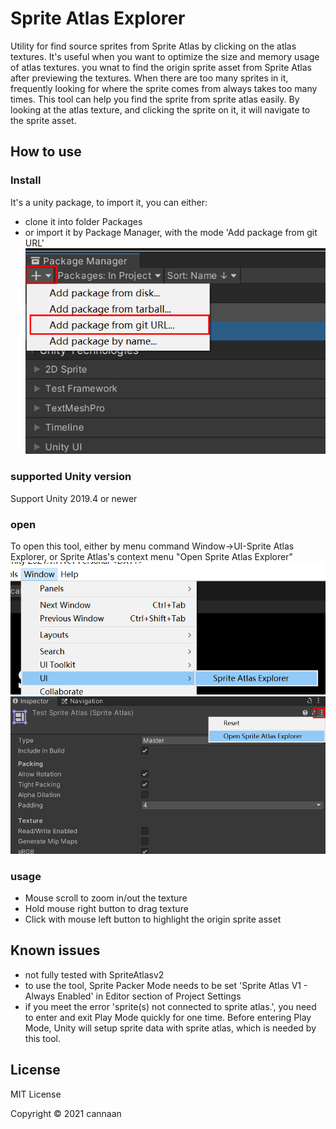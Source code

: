 # Sprite Atlas Explorer

Utility for find source sprites from Sprite Atlas by clicking on the atlas textures.
It's useful when you want to optimize the size and memory usage of atlas textures. you wnat to find the origin sprite asset from Sprite Atlas after previewing the textures. When there are too many sprites in it, frequently looking for where the sprite comes from always takes too many times.
This tool can help you find the sprite from sprite atlas easily. By looking at the atlas texture, and clicking the sprite on it, it will navigate to the sprite asset.

## How to use
### Install
It's a unity package, to import it, you can either:
- clone it into folder Packages
- or import it by Package Manager, with the mode 'Add package from git URL'
![Add package from git URL](Documentation~/Add_to_PackageManager.png)
### supported Unity version
Support Unity 2019.4 or newer
### open
To open this tool, either by menu command Window->UI-Sprite Atlas Explorer, or Sprite Atlas's context menu "Open Sprite Atlas Explorer"
![open from menu item](Documentation~/open_from_menu_item.png)
![open from context menu](Documentation~/open_from_context_menu.png)
### usage
- Mouse scroll to zoom in/out the texture
- Hold mouse right button to drag texture
- Click with mouse left button to highlight the origin sprite asset

## Known issues
- not fully tested with SpriteAtlasv2
- to use the tool, Sprite Packer Mode needs to be set 'Sprite Atlas V1 - Always Enabled' in Editor section of Project Settings
- if you meet the error 'sprite(s) not connected to sprite atlas.', you need to enter and exit Play Mode quickly for one time. Before entering Play Mode, Unity will setup sprite data with sprite atlas, which is needed by this tool.


## License

MIT License

Copyright © 2021 cannaan
